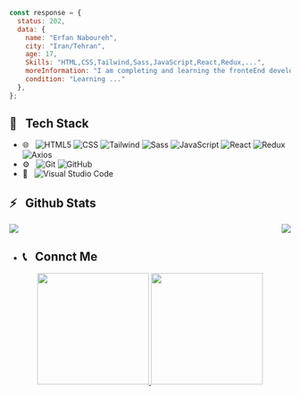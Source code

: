 ```javascript 
const response = {
  status: 202,
  data: {
    name: "Erfan Naboureh",
    city: "Iran/Tehran",
    age: 17,
    Skills: "HTML,CSS,Tailwind,Sass,JavaScript,React,Redux,...",
    moreInformation: "I am completing and learning the fronteEnd development",
    condition: "Learning ..."
  },
};
```
<h2>🔧 &nbsp; Tech Stack</h2>

- 🌐 &nbsp;
  ![HTML5](https://img.shields.io/badge/HTML5-E34F26?style=for-the-badge&logo=html5&logoColor=white)
  ![CSS](https://img.shields.io/badge/CSS3-1572B6?style=for-the-badge&logo=css3&logoColor=white)
  ![Tailwind](https://img.shields.io/badge/Tailwind_CSS-38B2AC?style=for-the-badge&logo=tailwind-css&logoColor=white)
  ![Sass](https://img.shields.io/badge/Sass-CC6699?style=for-the-badge&logo=sass&logoColor=white)
  ![JavaScript](https://img.shields.io/badge/JavaScript-323330?style=for-the-badge&logo=javascript&logoColor=F7DF1E)
  ![React](https://img.shields.io/badge/React-20232A?style=for-the-badge&logo=react&logoColor=61DAFB)
  ![Redux](https://img.shields.io/badge/Redux-593D88?style=for-the-badge&logo=redux&logoColor=white)
  ![Axios](https://img.shields.io/badge/axios-671ddf?&style=for-the-badge&logo=axios&logoColor=white)
- ⚙️ &nbsp;
  ![Git](https://img.shields.io/badge/GIT-E44C30?style=for-the-badge&logo=git&logoColor=white)
  ![GitHub](https://img.shields.io/badge/GitHub-100000?style=for-the-badge&logo=github&logoColor=whiteb)
- 🔧 &nbsp;
  ![Visual Studio Code](https://img.shields.io/badge/Visual_Studio_Code-0078D4?style=for-the-badge&logo=visual%20studio%20code&logoColor=white)
<h2>⚡️ &nbsp; Github Stats</h2>

<a href="https://github.com/sabzlearn-ir">
  <img align="right" src="https://github-readme-stats.vercel.app/api/top-langs/?username=ERFAN7255" />
  <img src="https://github-readme-stats.vercel.app/api?username=ERFAN7255&show_icons=true&theme=radical"/>
</a>

- <h2>📞 &nbsp; Connct Me </h2>

 <p align="center">
  <a href="https://www.instagram.com/erfan.nbre?igsh=NDlteHYxNnJwdWoz/">
    <img width="200px" src="https://img.shields.io/badge/Instagram-E4405F?style=for-the-badge&logo=instagram&logoColor=white" />
  </a>
  <a href="https://t.me/ERFAN_725/">
    <img width="200px" src="https://img.shields.io/badge/Telegram-2CA5E0?style=for-the-badge&logo=telegram&logoColor=white" />
  </a>
</p>

<br />

